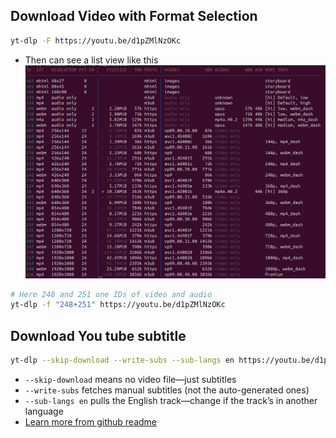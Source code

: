 ## Download Video with Format Selection
``` bash 
yt-dlp -F https://youtu.be/d1pZMlNzOKc
```
- Then can see a list view like this ![](assets/Pasted%20image%2020250626172616.png)
``` bash 
# Here 248 and 251 one IDs of video and audio
yt-dlp -f "248+251" https://youtu.be/d1pZMlNzOKc
```

## Download You tube subtitle

``` bash 
yt-dlp --skip-download --write-subs --sub-langs en https://youtu.be/d1pZMlNzOKc
```

- `--skip-download` means no video file—just subtitles
- `--write-subs` fetches manual subtitles (not the auto-generated ones)
- `--sub-langs en` pulls the English track—change if the track’s in another language
- [Learn more from github readme](https://github.com/yt-dlp/yt-dlp?tab=readme-ov-file#subtitle-options)
